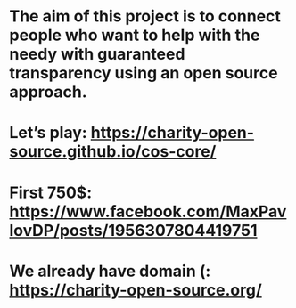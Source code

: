 # The aim of this project is to connect people who want to help with the needy with guaranteed transparency using an open source approach.

# Let’s play: https://charity-open-source.github.io/cos-core/
# First 750$: https://www.facebook.com/MaxPavlovDP/posts/1956307804419751
# We already have domain (: https://charity-open-source.org/
